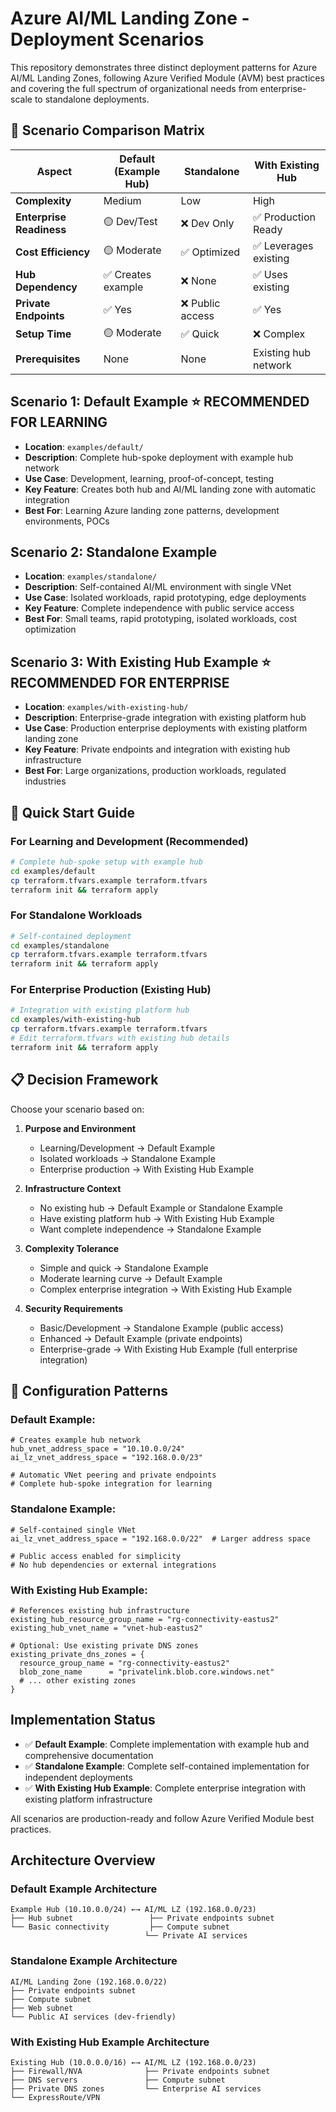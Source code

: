 # Azure AI/ML Landing Zone - Deployment Scenarios

This repository demonstrates three distinct deployment patterns for Azure AI/ML Landing Zones, following Azure Verified Module (AVM) best practices and covering the full spectrum of organizational needs from enterprise-scale to standalone deployments.

## 🎯 Scenario Comparison Matrix

| Aspect | Default (Example Hub) | Standalone | With Existing Hub |
|--------|----------------------|------------|-------------------|
| **Complexity** | Medium | Low | High |
| **Enterprise Readiness** | 🟡 Dev/Test | ❌ Dev Only | ✅ Production Ready |
| **Cost Efficiency** | 🟡 Moderate | ✅ Optimized | ✅ Leverages existing |
| **Hub Dependency** | ✅ Creates example | ❌ None | ✅ Uses existing |
| **Private Endpoints** | ✅ Yes | ❌ Public access | ✅ Yes |
| **Setup Time** | 🟡 Moderate | ✅ Quick | ❌ Complex |
| **Prerequisites** | None | None | Existing hub network |

## Scenario 1: Default Example ⭐ **RECOMMENDED FOR LEARNING**
- **Location**: `examples/default/`
- **Description**: Complete hub-spoke deployment with example hub network
- **Use Case**: Development, learning, proof-of-concept, testing
- **Key Feature**: Creates both hub and AI/ML landing zone with automatic integration
- **Best For**: Learning Azure landing zone patterns, development environments, POCs

## Scenario 2: Standalone Example
- **Location**: `examples/standalone/`
- **Description**: Self-contained AI/ML environment with single VNet
- **Use Case**: Isolated workloads, rapid prototyping, edge deployments
- **Key Feature**: Complete independence with public service access
- **Best For**: Small teams, rapid prototyping, isolated workloads, cost optimization

## Scenario 3: With Existing Hub Example ⭐ **RECOMMENDED FOR ENTERPRISE**
- **Location**: `examples/with-existing-hub/`
- **Description**: Enterprise-grade integration with existing platform hub
- **Use Case**: Production enterprise deployments with existing platform landing zone
- **Key Feature**: Private endpoints and integration with existing hub infrastructure
- **Best For**: Large organizations, production workloads, regulated industries

## 🚀 Quick Start Guide

### For Learning and Development (Recommended)
```bash
# Complete hub-spoke setup with example hub
cd examples/default
cp terraform.tfvars.example terraform.tfvars
terraform init && terraform apply
```

### For Standalone Workloads
```bash
# Self-contained deployment
cd examples/standalone
cp terraform.tfvars.example terraform.tfvars
terraform init && terraform apply
```

### For Enterprise Production (Existing Hub)
```bash
# Integration with existing platform hub
cd examples/with-existing-hub
cp terraform.tfvars.example terraform.tfvars
# Edit terraform.tfvars with existing hub details
terraform init && terraform apply
```

## 📋 Decision Framework

Choose your scenario based on:

1. **Purpose and Environment**
   - Learning/Development → Default Example
   - Isolated workloads → Standalone Example
   - Enterprise production → With Existing Hub Example

2. **Infrastructure Context**
   - No existing hub → Default Example or Standalone Example
   - Have existing platform hub → With Existing Hub Example
   - Want complete independence → Standalone Example

3. **Complexity Tolerance**
   - Simple and quick → Standalone Example
   - Moderate learning curve → Default Example
   - Complex enterprise integration → With Existing Hub Example

4. **Security Requirements**
   - Basic/Development → Standalone Example (public access)
   - Enhanced → Default Example (private endpoints)
   - Enterprise-grade → With Existing Hub Example (full enterprise integration)

## 🔧 Configuration Patterns

### Default Example:
```hcl
# Creates example hub network
hub_vnet_address_space = "10.10.0.0/24"
ai_lz_vnet_address_space = "192.168.0.0/23"

# Automatic VNet peering and private endpoints
# Complete hub-spoke integration for learning
```

### Standalone Example:
```hcl
# Self-contained single VNet
ai_lz_vnet_address_space = "192.168.0.0/22"  # Larger address space

# Public access enabled for simplicity
# No hub dependencies or external integrations
```

### With Existing Hub Example:
```hcl
# References existing hub infrastructure
existing_hub_resource_group_name = "rg-connectivity-eastus2"
existing_hub_vnet_name = "vnet-hub-eastus2"

# Optional: Use existing private DNS zones
existing_private_dns_zones = {
  resource_group_name = "rg-connectivity-eastus2"
  blob_zone_name      = "privatelink.blob.core.windows.net"
  # ... other existing zones
}
```

## Implementation Status
- ✅ **Default Example**: Complete implementation with example hub and comprehensive documentation
- ✅ **Standalone Example**: Complete self-contained implementation for independent deployments
- ✅ **With Existing Hub Example**: Complete enterprise integration with existing platform infrastructure

All scenarios are production-ready and follow Azure Verified Module best practices.

## Architecture Overview

### Default Example Architecture
```
Example Hub (10.10.0.0/24) ←→ AI/ML LZ (192.168.0.0/23)
├── Hub subnet                 ├── Private endpoints subnet
└── Basic connectivity         ├── Compute subnet
                              └── Private AI services
```

### Standalone Example Architecture
```
AI/ML Landing Zone (192.168.0.0/22)
├── Private endpoints subnet
├── Compute subnet
├── Web subnet
└── Public AI services (dev-friendly)
```

### With Existing Hub Example Architecture
```
Existing Hub (10.0.0.0/16) ←→ AI/ML LZ (192.168.0.0/23)
├── Firewall/NVA              ├── Private endpoints subnet
├── DNS servers               ├── Compute subnet
├── Private DNS zones         └── Enterprise AI services
└── ExpressRoute/VPN
```
```